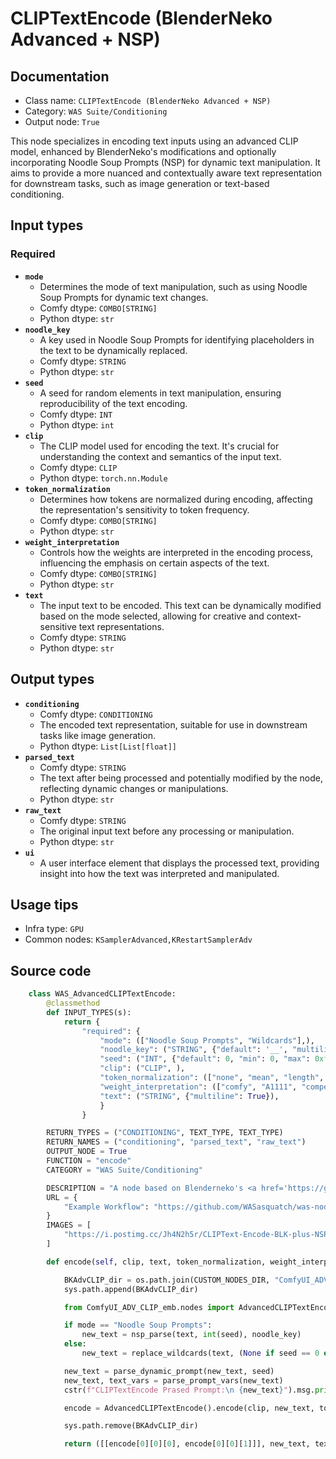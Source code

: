 # CLIPTextEncode (BlenderNeko Advanced + NSP)
## Documentation
- Class name: `CLIPTextEncode (BlenderNeko Advanced + NSP)`
- Category: `WAS Suite/Conditioning`
- Output node: `True`

This node specializes in encoding text inputs using an advanced CLIP model, enhanced by BlenderNeko's modifications and optionally incorporating Noodle Soup Prompts (NSP) for dynamic text manipulation. It aims to provide a more nuanced and contextually aware text representation for downstream tasks, such as image generation or text-based conditioning.
## Input types
### Required
- **`mode`**
    - Determines the mode of text manipulation, such as using Noodle Soup Prompts for dynamic text changes.
    - Comfy dtype: `COMBO[STRING]`
    - Python dtype: `str`
- **`noodle_key`**
    - A key used in Noodle Soup Prompts for identifying placeholders in the text to be dynamically replaced.
    - Comfy dtype: `STRING`
    - Python dtype: `str`
- **`seed`**
    - A seed for random elements in text manipulation, ensuring reproducibility of the text encoding.
    - Comfy dtype: `INT`
    - Python dtype: `int`
- **`clip`**
    - The CLIP model used for encoding the text. It's crucial for understanding the context and semantics of the input text.
    - Comfy dtype: `CLIP`
    - Python dtype: `torch.nn.Module`
- **`token_normalization`**
    - Determines how tokens are normalized during encoding, affecting the representation's sensitivity to token frequency.
    - Comfy dtype: `COMBO[STRING]`
    - Python dtype: `str`
- **`weight_interpretation`**
    - Controls how the weights are interpreted in the encoding process, influencing the emphasis on certain aspects of the text.
    - Comfy dtype: `COMBO[STRING]`
    - Python dtype: `str`
- **`text`**
    - The input text to be encoded. This text can be dynamically modified based on the mode selected, allowing for creative and context-sensitive text representations.
    - Comfy dtype: `STRING`
    - Python dtype: `str`
## Output types
- **`conditioning`**
    - Comfy dtype: `CONDITIONING`
    - The encoded text representation, suitable for use in downstream tasks like image generation.
    - Python dtype: `List[List[float]]`
- **`parsed_text`**
    - Comfy dtype: `STRING`
    - The text after being processed and potentially modified by the node, reflecting dynamic changes or manipulations.
    - Python dtype: `str`
- **`raw_text`**
    - Comfy dtype: `STRING`
    - The original input text before any processing or manipulation.
    - Python dtype: `str`
- **`ui`**
    - A user interface element that displays the processed text, providing insight into how the text was interpreted and manipulated.
## Usage tips
- Infra type: `GPU`
- Common nodes: `KSamplerAdvanced,KRestartSamplerAdv`


## Source code
```python
    class WAS_AdvancedCLIPTextEncode:
        @classmethod
        def INPUT_TYPES(s):
            return {
                "required": {
                    "mode": (["Noodle Soup Prompts", "Wildcards"],),
                    "noodle_key": ("STRING", {"default": '__', "multiline": False}),
                    "seed": ("INT", {"default": 0, "min": 0, "max": 0xffffffffffffffff}),
                    "clip": ("CLIP", ),
                    "token_normalization": (["none", "mean", "length", "length+mean"],),
                    "weight_interpretation": (["comfy", "A1111", "compel", "comfy++"],),
                    "text": ("STRING", {"multiline": True}),
                    }
                }

        RETURN_TYPES = ("CONDITIONING", TEXT_TYPE, TEXT_TYPE)
        RETURN_NAMES = ("conditioning", "parsed_text", "raw_text")
        OUTPUT_NODE = True
        FUNCTION = "encode"
        CATEGORY = "WAS Suite/Conditioning"

        DESCRIPTION = "A node based on Blenderneko's <a href='https://github.com/BlenderNeko/ComfyUI_ADV_CLIP_embw' target='_blank'>Advanced CLIP Text Encode</a>. This version adds the ability to use Noodle Soup Prompts and Wildcards. Wildcards are stored in WAS Node Suite root under the folder 'wildcards'. You can create the folder if it doesn't exist and move your wildcards into it."
        URL = {
            "Example Workflow": "https://github.com/WASasquatch/was-node-suite-comfyui",
        }
        IMAGES = [
            "https://i.postimg.cc/Jh4N2h5r/CLIPText-Encode-BLK-plus-NSP.png",
        ]

        def encode(self, clip, text, token_normalization, weight_interpretation, seed=0, mode="Noodle Soup Prompts", noodle_key="__"):

            BKAdvCLIP_dir = os.path.join(CUSTOM_NODES_DIR, "ComfyUI_ADV_CLIP_emb")
            sys.path.append(BKAdvCLIP_dir)

            from ComfyUI_ADV_CLIP_emb.nodes import AdvancedCLIPTextEncode

            if mode == "Noodle Soup Prompts":
                new_text = nsp_parse(text, int(seed), noodle_key)
            else:
                new_text = replace_wildcards(text, (None if seed == 0 else seed), noodle_key)

            new_text = parse_dynamic_prompt(new_text, seed)
            new_text, text_vars = parse_prompt_vars(new_text)
            cstr(f"CLIPTextEncode Prased Prompt:\n {new_text}").msg.print()

            encode = AdvancedCLIPTextEncode().encode(clip, new_text, token_normalization, weight_interpretation)

            sys.path.remove(BKAdvCLIP_dir)

            return ([[encode[0][0][0], encode[0][0][1]]], new_text, text, { "ui": { "string": new_text } } )

```
